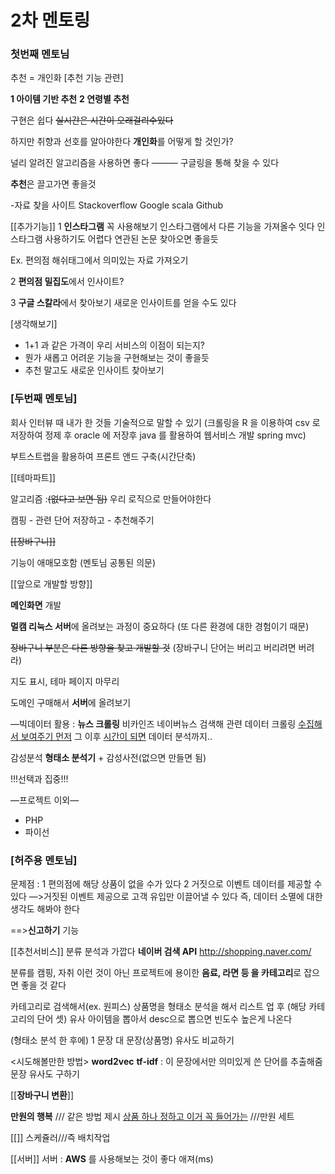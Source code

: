 # 2차 멘토링

### 첫번째 멘토님

추천 = 개인화
[추천 기능 관련]

**1 아이템 기반 추천**
**2 연령별 추천**

구현은 쉽다
~~실시간은 시간이 오래걸리수있다~~

하지만
취향과 선호를 알아야한다
**개인화**를 어떻게 할 것인가?

널리 알려진 알고리즘을 사용하면 좋다
——— 구글링을 통해 찾을 수 있다

**추천**은 끌고가면 좋을것

-자료 찾을 사이트
Stackoverflow
Google scala
Github





[[추가기능]]
1  **인스타그램** 꼭 사용해보기
인스타그램에서 다른 기능을 가져올수 잇다
인스타그램 사용하기도 어렵다
연관된 논문 찾아오면 좋을듯

Ex. 편의점 해쉬태그에서 의미있는 자료 가져오기

2
**편의점 밀집도**에서 인사이트?

3 
**구글 스칼라**에서 찾아보기
새로운 인사이트를 얻을 수도 있다



[생각해보기]

- 1+1 과 같은 가격이 우리 서비스의 이점이 되는지?
- 뭔가 새롭고 어려운 기능을 구현해보는 것이 좋을듯
- 추천 말고도 새로운 인사이트 찾아보기



### [두번째 멘토님]

회사 인터뷰 때 
내가 한 것들 기술적으로 말할 수 있기
(크롤링을 R 을 이용하여 csv 로 저장하여 정제 후 oracle 에 저장후 java 를 활용하여 웹서비스 개발 spring mvc)

부트스트랩을 활용하여 프론트 앤드 구축(시간단축)

[[테마파트]]

알고리즘 :~~(없다고 보면 됨)~~
우리 로직으로 만들어야한다

캠핑 - 관련 단어 저장하고 - 추천해주기

~~[[장바구니]]~~

기능이 애매모호함 (멘토님 공통된 의문)

[[앞으로 개발할 방향]]

**메인화면** 개발

**멀캠 리눅스 서버**에 올려보는 과정이 중요하다
(또 다른 환경에 대한 경험이기 때문)

~~장바구니 부분은 다른 방향을 찾고 개발할 것~~
(장바구니 단어는 버리고 버리려면 버려라)

지도 표시, 테마 페이지 마무리 

도메인 구매해서 **서버**에 올려보기

—빅데이터 활용 : **뉴스 크롤링**
비카인즈
네이버뉴스 검색해 관련 데이터 크롤링
<u>수집해서 보여주기 먼저</u>
그 이후 <u>시간이 되면</u> 데이터 분석까지..

감성분석
**형태소 분석기** + 감성사전(없으면 만들면 됨)

!!!선택과 집중!!!

—프로젝트 이외—

- PHP
- 파이선 



### [허주용 멘토님]

문제점 : 
1 편의점에 해당 상품이 없을 수가 있다
2 거짓으로 이벤트 데이터를 제공할 수 있다
—>거짓된 이벤트 제공으로 고객 유입만 이끌어낼 수 있다
즉, 데이터 소멸에 대한 생각도 해봐야 한다

==>**신고하기** 기능



[[추천서비스]]
분류 분석과 가깝다
**네이버 검색 API**
http://shopping.naver.com/

분류를 캠핑, 자취 이런 것이 아닌
프로젝트에 용이한 **음료, 라면 등 을 카테고리**로 잡으면 좋을 것 같다

카테고리로 검색해서(ex. 원피스) 
상품명을 형태소 분석을 해서
리스트 업 후 (해당 카테고리의 단어 셋)
유사 아이템을 뽑아서
desc으로 뽑으면 빈도수 높은게 나온다

(형태소 분석 한 후에)
1 문장 대 문장(상품명) 유사도 비교하기

<시도해볼만한 방법>
**word2vec**
**tf-idf** : 이 문장에서만 의미있게 쓴 단어를 추출해줌
문장 유사도 구하기



[[**장바구니 변환**]]

**만원의 행복** /// 같은 방법 제시
<u>상품 하나 정하고 이거 꼭 들어가는</u> ///만원 세트

[[]]
스케쥴러///즉 배치작업

[[서버]]
서버 : **AWS** 를 사용해보는 것이 좋다
	애져(ms)
